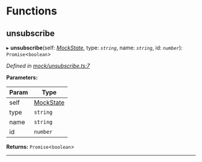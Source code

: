 

# Functions

<a id="unsubscribe"></a>

##  unsubscribe

▸ **unsubscribe**(self: *[MockState](_mock_types_d_.md#mockstate)*, type: *`string`*, name: *`string`*, id: *`number`*): `Promise`<`boolean`>

*Defined in [mock/unsubscribe.ts:7](https://github.com/polkadot-js/api/blob/02aba14/packages/api-provider/src/mock/unsubscribe.ts#L7)*

**Parameters:**

| Param | Type |
| ------ | ------ |
| self | [MockState](_mock_types_d_.md#mockstate) |
| type | `string` |
| name | `string` |
| id | `number` |

**Returns:** `Promise`<`boolean`>

___


